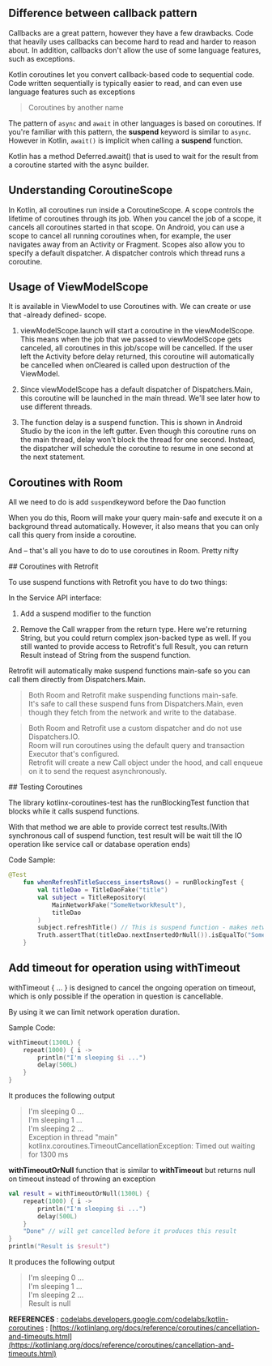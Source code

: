 ## Difference between callback pattern

Callbacks are a great pattern, however they have a few drawbacks. Code that heavily uses callbacks can become hard to read and harder to reason about. In addition, callbacks don't allow the use of some language features, such as exceptions.

Kotlin coroutines let you convert callback-based code to sequential code. Code written sequentially is typically easier to read, and can even use language features such as exceptions

> Coroutines by another name 

The pattern of `async` and `await` in other languages is based on coroutines. If you're familiar with this pattern, the **suspend** keyword is similar to `async`. However in Kotlin, `await()` is implicit when calling a **suspend** function.

Kotlin has a method Deferred.await() that is used to wait for the result from a coroutine started with the async builder.

## Understanding CoroutineScope

In Kotlin, all coroutines run inside a CoroutineScope. A scope controls the lifetime of coroutines through its job. When you cancel the job of a scope, it cancels all coroutines started in that scope. On Android, you can use a scope to cancel all running coroutines when, for example, the user navigates away from an Activity or Fragment. Scopes also allow you to specify a default dispatcher. A dispatcher controls which thread runs a coroutine.

## Usage of ViewModelScope

It is available in ViewModel to use Coroutines with. We can create or use that -already defined- scope.

1. viewModelScope.launch will start a coroutine in the viewModelScope. This means when the job that we passed to viewModelScope gets canceled, all coroutines in this job/scope will be cancelled. If the user left the Activity before delay returned, this coroutine will automatically be cancelled when onCleared is called upon destruction of the ViewModel.

2. Since viewModelScope has a default dispatcher of Dispatchers.Main, this coroutine will be launched in the main thread. We'll see later how to use different threads.

3. The function delay is a suspend function. This is shown in Android Studio by the  icon in the left gutter. Even though this coroutine runs on the main thread, delay won't block the thread for one second. Instead, the dispatcher will schedule the coroutine to resume in one second at the next statement.

## Coroutines with Room

All we need to do is add `suspend`keyword before the Dao function

When you do this, Room will make your query main-safe and execute it on a background thread automatically. However, it also means that you can only call this query from inside a coroutine.

And – that's all you have to do to use coroutines in Room. Pretty nifty

## Coroutines with Retrofit

To use suspend functions with Retrofit you have to do two things:

In the Service API interface:

1. Add a suspend modifier to the function

2. Remove the Call wrapper from the return type. Here we're returning String, but you could return complex json-backed type as well. If you still wanted to provide access to Retrofit's full Result, you can return Result<String> instead of String from the suspend function.

Retrofit will automatically make suspend functions main-safe so you can call them directly from Dispatchers.Main.

> Both Room and Retrofit make suspending functions main-safe.<br> It's safe to call these suspend funs from Dispatchers.Main, even though they fetch from the network and write to the database.

> Both Room and Retrofit use a custom dispatcher and do not use Dispatchers.IO.<br> Room will run coroutines using the default query and transaction Executor that's configured.<br> Retrofit will create a new Call object under the hood, and call enqueue on it to send the request asynchronously.

## Testing Coroutines

The library kotlinx-coroutines-test has the runBlockingTest function that blocks while it calls suspend functions.

With that method we are able to provide correct test results.(With synchronous call of suspend function, test result will be wait till the IO operation like service call or database operation ends) 

Code Sample: 

```kotlin
@Test
    fun whenRefreshTitleSuccess_insertsRows() = runBlockingTest {
        val titleDao = TitleDaoFake("title")
        val subject = TitleRepository(
            MainNetworkFake("SomeNetworkResult"),
            titleDao
        )
        subject.refreshTitle() // This is suspend function - makes network request and write data to db
        Truth.assertThat(titleDao.nextInsertedOrNull()).isEqualTo("SomeNetworkResult")
    }
```

## Add timeout for operation using **withTimeout**

withTimeout { ... } is designed to cancel the ongoing operation on timeout, which is only possible if the operation in question is cancellable.

By using it we can limit network operation duration.

Sample Code:

```kotlin
withTimeout(1300L) {
    repeat(1000) { i ->
        println("I'm sleeping $i ...")
        delay(500L)
    }
}
```

It produces the following output

> I'm sleeping 0 ...<br>I'm sleeping 1 ...<br>I'm sleeping 2 ...<br>Exception in thread "main" kotlinx.coroutines.TimeoutCancellationException: Timed out waiting for 1300 ms

**withTimeoutOrNull** function that is similar to **withTimeout** but returns null on timeout instead of throwing an exception

```kotlin
val result = withTimeoutOrNull(1300L) {
    repeat(1000) { i ->
        println("I'm sleeping $i ...")
        delay(500L)
    }
    "Done" // will get cancelled before it produces this result
}
println("Result is $result")
```

It produces the following output

> I'm sleeping 0 ...<br>I'm sleeping 1 ...<br>I'm sleeping 2 ...<br>Result is null

**REFERENCES**
: [codelabs.developers.google.com/codelabs/kotlin-coroutines](codelabs.developers.google.com/codelabs/kotlin-coroutines)
: [https://kotlinlang.org/docs/reference/coroutines/cancellation-and-timeouts.html](https://kotlinlang.org/docs/reference/coroutines/cancellation-and-timeouts.html)
